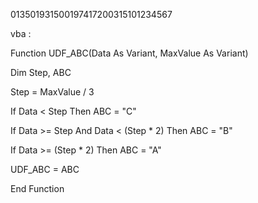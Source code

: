 013501931500197417200315101234567



vba :

Function UDF_ABC(Data As Variant, MaxValue As Variant)

  Dim Step, ABC
  
  Step = MaxValue / 3
  
  If Data < Step Then ABC = "C"
            
  If Data >= Step And Data < (Step * 2) Then ABC = "B"
  
  If Data >= (Step * 2) Then ABC = "A"
  
  UDF_ABC = ABC   
  
End Function 


